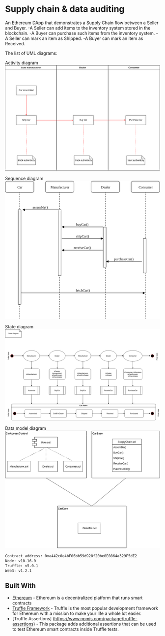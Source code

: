 # Supply chain & data auditing

An Ethereum DApp that demonstrates a Supply Chain flow between a Seller and Buyer. 
-A Seller can add items to the inventory system stored in the blockchain. 
-A Buyer can purchase such items from the inventory system. 
-A Seller can mark an item as Shipped.
-A Buyer can mark an item as Received.

The list of UML diagrams:

Activity diagram
![UML activity diagram](images/activity-diagram.png)

Sequence diagram
![UML sequence diagram](images/sequence-diagram.png)

State diagram
![UML state diagram](images/state-diagram.png)

Data model diagram
![UML data-model diagram](images/data-model-diagram.png)

```
Contract address: 0xa442c0e4bF06bb59d928f20be0E0864a329F5dE2
Node: v10.16.0
Truffle: v5.0.1
Web3: v1.2.1

```

## Built With

* [Ethereum](https://www.ethereum.org/) - Ethereum is a decentralized platform that runs smart contracts
* [Truffle Framework](http://truffleframework.com/) - Truffle is the most popular development framework for Ethereum with a mission to make your life a whole lot easier.
* [Truffle Assertions] (https://www.npmjs.com/package/truffle-assertions) -  This package adds additional assertions that can be used to test Ethereum smart contracts inside Truffle tests.
